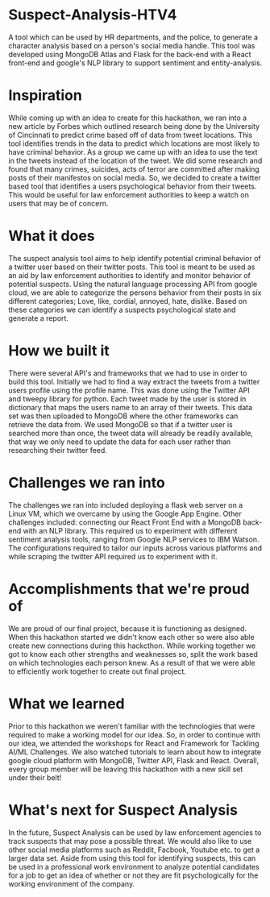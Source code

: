 # Suspect-Analysis-HTV4
A tool which can be used by HR departments, and the police, to generate a character analysis based on a person's social media handle. This tool was developed using MongoDB Atlas and Flask for the back-end with a React front-end and google's NLP library to support sentiment and entity-analysis.

# Inspiration
While coming up with an idea to create for this hackathon, we ran into a new article by Forbes which outlined research being done by the University of Cincinnati to predict crime based off of data from tweet locations. This tool identifies trends in the data to predict which locations are most likely to have criminal behavior. As a group we came up with an idea to use the text in the tweets instead of the location of the tweet. We did some research and found that many crimes, suicides, acts of terror are committed after making posts of their manifestos on social media. So, we decided to create a twitter based tool that identifies a users psychological behavior from their tweets. This would be useful for law enforcement authorities to keep a watch on users that may be of concern.

# What it does
The suspect analysis tool aims to help identify potential criminal behavior of a twitter user based on their twitter posts. This tool is meant to be used as an aid by law enforcement authorities to identify and monitor behavior of potential suspects. Using the natural language processing API from google cloud, we are able to categorize the persons behavior from their posts in six different categories; Love, like, cordial, annoyed, hate, dislike. Based on these categories we can identify a suspects psychological state and generate a report.

# How we built it
There were several API's and frameworks that we had to use in order to build this tool. Initially we had to find a way extract the tweets from a twitter users profile using the profile name. This was done using the Twitter API and tweepy library for python. Each tweet made by the user is stored in dictionary that maps the users name to an array of their tweets. This data set was then uploaded to MongoDB where the other frameworks can retrieve the data from. We used MongoDB so that if a twitter user is searched more than once, the tweet data will already be readily available, that way we only need to update the data for each user rather than researching their twitter feed.

# Challenges we ran into
The challenges we ran into included deploying a flask web server on a Linux VM, which we overcame by using the Google App Engine. Other challenges included: connecting our React Front End with a MongoDB back-end with an NLP library. This required us to experiment with different sentiment analysis tools, ranging from Google NLP services to IBM Watson. The configurations required to tailor our inputs across various platforms and while scraping the twitter API required us to experiment with it.

# Accomplishments that we're proud of
We are proud of our final project, because it is functioning as designed. When this hackathon started we didn't know each other so were also able create new connections during this hackcthon. While working together we got to know each other strengths and weaknesses so, split the work based on which technologies each person knew. As a result of that we were able to efficiently work together to create out final project.

# What we learned
Prior to this hackathon we weren't familiar with the technologies that were required to make a working model for our idea. So, in order to continue with our idea, we attended the workshops for React and Framework for Tackling AI/ML Challenges. We also watched tutorials to learn about how to integrate google cloud platform with MongoDB, Twitter API, Flask and React. Overall, every group member will be leaving this hackathon with a new skill set under their belt!

# What's next for Suspect Analysis
In the future, Suspect Analysis can be used by law enforcement agencies to track suspects that may pose a possible threat. We would also like to use other social media platforms such as Reddit, Facbook, Youtube etc. to get a larger data set. Aside from using this tool for identifying suspects, this can be used in a professional work environment to analyze potential candidates for a job to get an idea of whether or not they are fit psychologically for the working environment of the company.
